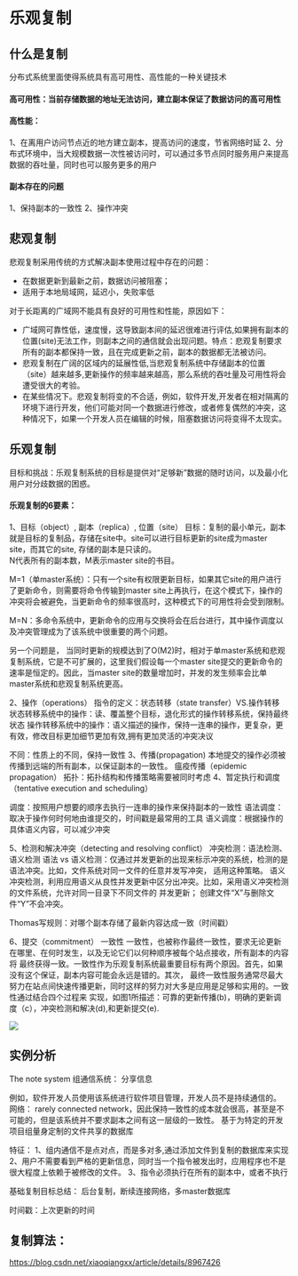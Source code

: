 # 乐观复制

## 什么是复制
分布式系统里面使得系统具有高可用性、高性能的一种关键技术

#### 高可用性：当前存储数据的地址无法访问，建立副本保证了数据访问的高可用性

#### 高性能：
1、在离用户访问节点近的地方建立副本，提高访问的速度，节省网络时延
2、分布式环境中，当大规模数据一次性被访问时，可以通过多节点同时服务用户来提高数据的吞吐量，同时也可以服务更多的用户
       
#### 副本存在的问题
1、保持副本的一致性
2、操作冲突



## 悲观复制
悲观复制采用传统的方式解决副本使用过程中存在的问题：
- 在数据更新到最新之前，数据访问被阻塞；
- 适用于本地局域网，延迟小，失败率低

对于长距离的广域网不能具有良好的可用性和性能，原因如下：
- 广域网可靠性低，速度慢，这导致副本间的延迟很难进行评估,如果拥有副本的位置(site)无法工作，则副本之间的通信就会出现问题。特点：悲观复制要求所有的副本都保持一致，且在完成更新之前，副本的数据都无法被访问。
- 悲观复制在广阔的区域内的延展性低,当悲观复制系统中存储副本的位置（site）越来越多,更新操作的频率越来越高，那么系统的吞吐量及可用性将会遭受很大的考验。
- 在某些情况下。悲观复制将变的不合适，例如，软件开发,开发者在相对隔离的环境下进行开发，他们可能对同一个数据进行修改，或者修复偶然的冲突，这种情况下，如果一个开发人员在编辑的时候，阻塞数据访问将变得不太现实。
  
## 乐观复制
目标和挑战：乐观复制系统的目标是提供对“足够新”数据的随时访问，以及最小化用户对分歧数据的困惑。

#### 乐观复制的6要素：

1、目标（object）, 副本（replica）, 位置（site）
目标：复制的最小单元，副本就是目标的复制品，存储在site中。site可以进行目标更新的site成为master site，而其它的site, 存储的副本是只读的。  
N代表所有的副本数，M表示master site的书目。  

M=1（单master系统）：只有一个site有权限更新目标，如果其它site的用户进行了更新命令，则需要将命令传输到master site上再执行，在这个模式下，操作的冲突将会被避免，当更新命令的频率很高时，这种模式下的可用性将会受到限制。  

M=N：多命令系统中，更新命令的应用与交换将会在后台进行，其中操作调度以及冲突管理成为了该系统中很重要的两个问题。  

另一个问题是，
当同时更新的规模达到了O(M2)时，相对于单master系统和悲观复制系统，它是不可扩展的，这里我们假设每一个master site提交的更新命令的速率是恒定的。因此，当master site的数量增加时，并发的发生频率会比单master系统和悲观复制系统更高。

2、操作（operations）
  指令的定义：状态转移（state transfer）VS.操作转移
        状态转移系统中的操作：读、覆盖整个目标，退化形式的操作转移系统，保持最终状态
        操作转移系统中的操作：语义描述的操作，保持一连串的操作，更复杂，更有效，修改目标更加细节更加有效,拥有更加灵活的冲突决议

  不同：性质上的不同，保持一致性
3、传播(propagation)
    本地提交的操作必须被传播到远端的所有副本，以保证副本的一致性。
    瘟疫传播（epidemic propagation）
    拓扑：拓扑结构和传播策略需要被同时考虑
4、暂定执行和调度（tentative execution and scheduling）

调度：按照用户想要的顺序去执行一连串的操作来保持副本的一致性
语法调度：取决于操作何时何地由谁提交的，时间戳是最常用的工具
语义调度：根据操作的具体语义内容，可以减少冲突

5、检测和解决冲突（detecting and resolving conflict）
    冲突检测：语法检测、语义检测
    语法 vs 语义检测：仅通过并发更新的出现来标示冲突的系统，检测的是语法冲突。比如，文件系统对同一文件的任意并发写冲突，
    适用这种策略。
    语义冲突检测，利用应用语义从良性并发更新中区分出冲突。比如，采用语义冲突检测的文件系统，允许对同一目录下不同文件的
    并发更新；
    创建文件“X”与删除文件“Y”不会冲突。

   Thomas写规则：对哪个副本存储了最新内容达成一致（时间戳）

6、提交（commitment）
    一致性
    一致性，也被称作最终一致性，要求无论更新在哪里、在何时发生，以及无论它们以何种顺序被每个站点接收，所有副本的内容将
    最终获得一致。一致性作为乐观复制系统最重要目标有两个原因。首先，如果没有这个保证，副本内容可能会永远是错的。其次，
    最终一致性服务通常尽最大努力在站点间快速传播更新，同时这样的努力对大多是应用是足够和实用的。一致性通过结合四个过程来
    实现，如图1所描述：可靠的更新传播(b)，明确的更新调度（c），冲突检测和解决(d),和更新提交(e).

        
![](http://ww1.sinaimg.cn/large/6e5586c6ly1g63z6vofb5j20fi0c1ab2.jpg)


 ## 实例分析
   The note system
   组通信系统： 分享信息
   
   例如，软件开发人员使用该系统进行软件项目管理，开发人员不是持续通信的。
   网络： rarely connected network，因此保持一致性的成本就会很高，甚至是不可能的，但是该系统并不要求副本之间有这一层级的一致性。
   基于为特定的开发项目组量身定制的文件共享的数据库
   
   特征：
   1、组内通信不是点对点，而是多对多,通过添加文件到复制的数据库来实现
   2、用户不需要看到严格的更新信息，同时当一个指令被发出时，应用程序也不是很大程度上依赖于被修改的文件。
   3、指令必须执行在所有的副本中，或者不执行
   
   基础复制目标总结：
   后台复制，断续连接网络，多master数据库
   
   时间戳：上次更新的时间
   
   复制算法：
 -----------------------------------------------------------------
 https://blog.csdn.net/xiaoqiangxx/article/details/8967426
